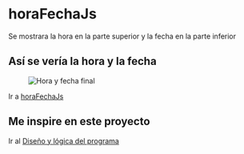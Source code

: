 # horaFechaJs
Se mostrara la hora en la parte superior y la fecha en la parte inferior

## Así se vería la hora y la fecha
<figure>
    <img src="https://i.ibb.co/mtyscD0/3.png" alt="Hora y fecha final">
</figure>

<p>Ir a <a href="https://totimang.github.io/horaFechaJs/" target="new">horaFechaJs</a></p>

## Me inspire en este proyecto

<p>Ir al <a href="https://www.youtube.com/watch?v=gz5oRcn3Nvs" target="new">Diseño y lógica del programa</a></p>
